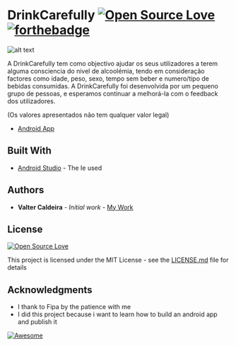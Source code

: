 # DrinkCarefully [![Open Source Love](https://badges.frapsoft.com/os/v1/open-source.svg?v=102)](https://github.com/ellerbrock/open-source-badge/) [![forthebadge](http://forthebadge.com/badges/built-by-hipsters.svg)](http://forthebadge.com)

![alt text](https://lh3.googleusercontent.com/aWxWNhXx2oIenSz_dITJs_8-2M5n3eaLTT6wdyL_oro9ZojcuwJnNZhpUU15JsxigfY=w300-rw)

A DrinkCarefully tem como objectivo ajudar os seus utilizadores a terem alguma consciencia do nivel de alcoolémia, tendo em consideração factores como idade, peso, sexo, tempo sem beber e numero/tipo de bebidas consumidas.
A DrinkCarefully foi desenvolvida por um pequeno grupo de pessoas, e esperamos continuar a melhorá-la com o feedback dos utilizadores.

(Os valores apresentados não tem qualquer valor legal)

* [Android App](https://play.google.com/store/apps/details?id=valtercaldeira.drinkcarefully&hl=en)


## Built With

* [Android Studio](https://developer.android.com/studio/index.html) - The Ie used

## Authors

* **Valter Caldeira** - *Initial work* - [My Work](https://github.com/valterjpcaldeira/)

## License

[![Open Source Love](https://badges.frapsoft.com/os/mit/mit.svg?v=102)](https://github.com/ellerbrock/open-source-badge/)

This project is licensed under the MIT License - see the [LICENSE.md](LICENSE.md) file for details

## Acknowledgments

* I thank to Fipa by the patience with me
* I did this project because i want to learn how to build an android app and publish it

[![Awesome](https://cdn.rawgit.com/sindresorhus/awesome/d7305f38d29fed78fa85652e3a63e154dd8e8829/media/badge.svg)](https://github.com/sindresorhus/awesome)
